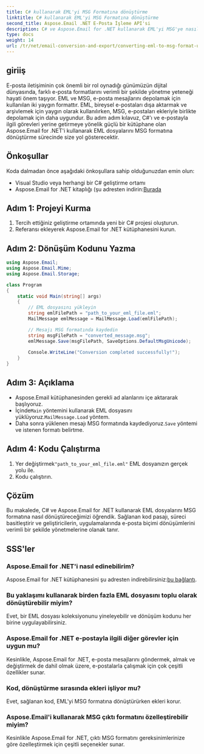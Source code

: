 ```yaml
---
title: C# kullanarak EML'yi MSG Formatına dönüştürme
linktitle: C# kullanarak EML'yi MSG Formatına dönüştürme
second_title: Aspose.Email .NET E-Posta İşleme API'si
description: C# ve Aspose.Email for .NET kullanarak EML'yi MSG'ye nasıl dönüştüreceğinizi öğrenin. Etkili e-posta biçimi dönüşümü için kod örnekleri içeren kapsamlı bir kılavuz.
type: docs
weight: 14
url: /tr/net/email-conversion-and-export/converting-eml-to-msg-format-using-csharp/
---
```


## giriiş

E-posta iletişiminin çok önemli bir rol oynadığı günümüzün dijital dünyasında, farklı e-posta formatlarını verimli bir şekilde yönetme yeteneği hayati önem taşıyor. EML ve MSG, e-posta mesajlarını depolamak için kullanılan iki yaygın formattır. EML, bireysel e-postaları dışa aktarmak ve arşivlemek için yaygın olarak kullanılırken, MSG, e-postaları ekleriyle birlikte depolamak için daha uygundur. Bu adım adım kılavuz, C#'ı ve e-postayla ilgili görevleri yerine getirmeye yönelik güçlü bir kütüphane olan Aspose.Email for .NET'i kullanarak EML dosyalarını MSG formatına dönüştürme sürecinde size yol gösterecektir.

## Önkoşullar

Koda dalmadan önce aşağıdaki önkoşullara sahip olduğunuzdan emin olun:

- Visual Studio veya herhangi bir C# geliştirme ortamı
-  Aspose.Email for .NET kitaplığı (şu adresten indirin:[Burada](https://releases.aspose.com/email/net)

## Adım 1: Projeyi Kurma

1. Tercih ettiğiniz geliştirme ortamında yeni bir C# projesi oluşturun.
2. Referansı ekleyerek Aspose.Email for .NET kütüphanesini kurun.

## Adım 2: Dönüşüm Kodunu Yazma

```csharp
using Aspose.Email;
using Aspose.Email.Mime;
using Aspose.Email.Storage;

class Program
{
    static void Main(string[] args)
    {
        // EML dosyasını yükleyin
        string emlFilePath = "path_to_your_eml_file.eml";
        MailMessage emlMessage = MailMessage.Load(emlFilePath);

        // Mesajı MSG formatında kaydedin
        string msgFilePath = "converted_message.msg";
        emlMessage.Save(msgFilePath, SaveOptions.DefaultMsgUnicode);
        
        Console.WriteLine("Conversion completed successfully!");
    }
}
```

## Adım 3: Açıklama

- Aspose.Email kütüphanesinden gerekli ad alanlarını içe aktararak başlıyoruz.
- İçinde`Main` yöntemini kullanarak EML dosyasını yüklüyoruz.`MailMessage.Load` yöntem.
-  Daha sonra yüklenen mesajı MSG formatında kaydediyoruz.`Save` yöntemi ve istenen formatı belirtme.

## Adım 4: Kodu Çalıştırma

1.  Yer değiştirmek`"path_to_your_eml_file.eml"` EML dosyanızın gerçek yolu ile.
2. Kodu çalıştırın.

## Çözüm

Bu makalede, C# ve Aspose.Email for .NET kullanarak EML dosyalarını MSG formatına nasıl dönüştüreceğimizi öğrendik. Sağlanan kod pasajı, süreci basitleştirir ve geliştiricilerin, uygulamalarında e-posta biçimi dönüşümlerini verimli bir şekilde yönetmelerine olanak tanır.

## SSS'ler

### Aspose.Email for .NET'i nasıl edinebilirim?

 Aspose.Email for .NET kütüphanesini şu adresten indirebilirsiniz:[bu bağlantı](https://releases.aspose.com/email/net).

### Bu yaklaşımı kullanarak birden fazla EML dosyasını toplu olarak dönüştürebilir miyim?

Evet, bir EML dosyası koleksiyonunu yineleyebilir ve dönüşüm kodunu her birine uygulayabilirsiniz.

### Aspose.Email for .NET e-postayla ilgili diğer görevler için uygun mu?

Kesinlikle, Aspose.Email for .NET, e-posta mesajlarını göndermek, almak ve değiştirmek de dahil olmak üzere, e-postalarla çalışmak için çok çeşitli özellikler sunar.

### Kod, dönüştürme sırasında ekleri işliyor mu?

Evet, sağlanan kod, EML'yi MSG formatına dönüştürürken ekleri korur.

### Aspose.Email'i kullanarak MSG çıktı formatını özelleştirebilir miyim?

Kesinlikle Aspose.Email for .NET, çıktı MSG formatını gereksinimlerinize göre özelleştirmek için çeşitli seçenekler sunar.